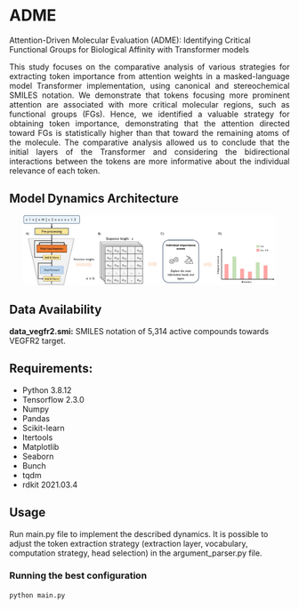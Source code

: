 # ADME
Attention-Driven Molecular Evaluation (ADME): Identifying Critical Functional Groups for Biological Affinity with Transformer models

<p align="justify"> This study focuses on the comparative analysis of various strategies for extracting token importance from attention weights in a masked-language model Transformer implementation, using canonical and stereochemical SMILES notation. We demonstrate that tokens focusing more prominent attention are associated with more critical molecular regions, such as functional groups (FGs).
Hence, we identified a valuable strategy for obtaining token importance, demonstrating that the attention directed toward FGs is statistically higher than that toward the remaining atoms of the molecule. The comparative analysis allowed us to conclude that the initial layers of the Transformer and considering the bidirectional interactions between the tokens are more informative about the individual relevance of each token. </p>


## Model Dynamics Architecture
<p align="center"><img src="/images/figure_1.jpg" width="90%" height="90%"/></p>

## Data Availability
**data_vegfr2.smi:** SMILES notation of 5,314 active compounds towards VEGFR2 target.
 

## Requirements:
- Python 3.8.12
- Tensorflow 2.3.0
- Numpy 
- Pandas
- Scikit-learn
- Itertools
- Matplotlib
- Seaborn
- Bunch
- tqdm
- rdkit 2021.03.4

## Usage 
Run main.py file to implement the described dynamics. It is possible to adjust the token extraction strategy (extraction layer, vocabulary, computation strategy, head selection) in the  argument_parser.py file.

### Running the best configuration
```
python main.py 
```
